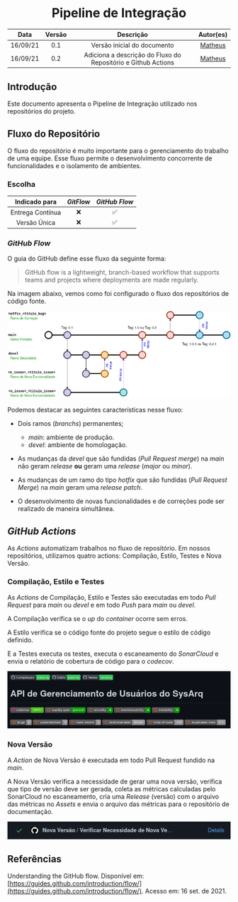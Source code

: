 <h1 style="text-align: center">Pipeline de Integração</h1>

|   Data   | Versão |  Descrição  | Autor(es)|
|  :----:  | :----: | :---------: |:--------:|
| 16/09/21 |  0.1   | Versão inicial do documento | [Matheus](https://github.com/J-Matheus) |
| 16/09/21 |  0.2   | Adiciona a descrição do Fluxo do Repositório e Github Actions | [Matheus](https://github.com/J-Matheus) |


## Introdução

Este documento apresenta o Pipeline de Integração utilizado nos repositórios do projeto.

## Fluxo do Repositório

O fluxo do repositório é muito importante para o gerenciamento do trabalho de uma equipe. Esse fluxo permite o desenvolvimento concorrente de funcionalidades e o isolamento de ambientes.

### Escolha

|  Indicado para   | *GitFlow* |    *GitHub Flow*   |
| :--------------: | :-------: | :----------------: |
| Entrega Contínua |    :x:    | :white_check_mark: |
|   Versão Única   |    :x:    | :white_check_mark: |

### *GitHub Flow*

O guia do GitHub define esse fluxo da seguinte forma: 

> GitHub flow is a lightweight, branch-based workflow that supports teams and projects where deployments are made regularly.

Na imagem abaixo, vemos como foi configurado o fluxo dos repositórios de código fonte.

[![Fluxo do Repositório](imagens/repo_flow.png)](imagens/repo_flow.png)

Podemos destacar as seguintes características nesse fluxo:

- Dois ramos (*branchs*) permanentes;
    - *main*: ambiente de produção.
    - *devel*: ambiente de homologação.

- As mudanças da *devel* que são fundidas (*Pull Request merge*) na *main*  não geram *release* **ou** geram uma *release* (*major* ou *minor*).

- As mudanças de um ramo do tipo *hotfix* que são fundidas (*Pull Request Merge*) na *main* geram uma *release* *patch*.

- O desenvolvimento de novas funcionalidades e de correções pode ser realizado de maneira simultânea.

## *GitHub Actions*

As *Actions* automatizam trabalhos no fluxo de repositório. Em nossos repositórios, utilizamos quatro actions: Compilação, Estilo, Testes e Nova Versão.

### Compilação, Estilo e Testes

As *Actions* de Compilação, Estilo e Testes são executadas em todo *Pull Request* para *main* ou *devel* e em todo *Push* para *main* ou *devel*.

A Compilação verifica se o *up* do *container* ocorre sem erros.

A Estilo verifica se o código fonte do projeto segue o estilo de código definido.

E a Testes executa os testes, executa o escaneamento do *SonarCloud* e envia o relatório de cobertura de código para o *codecov*.

[![](imagens/actions_badge.png)](imagens/actions_badge.png)

### Nova Versão

A *Action* de Nova Versão é executada em todo Pull Request fundido na *main*.

A Nova Versão verifica a necessidade de gerar uma nova versão, verifica que tipo de versão deve ser gerada, coleta as métricas calculadas pelo SonarCloud no escaneamento, cria uma *Release* (versão) com o arquivo das métricas no *Assets* e envia o arquivo das métricas para o repositório de documentação.

[![](imagens/release_action.png)](imagens/release_action.png)

## Referências

Understanding the GitHub flow. Disponível em: [https://guides.github.com/introduction/flow/](https://guides.github.com/introduction/flow/). Acesso em: 16 set. de 2021.
